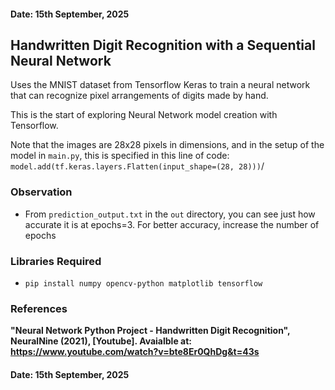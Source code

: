####    Date: 15th September, 2025


##  Handwritten Digit Recognition with a Sequential Neural Network

Uses the MNIST dataset from Tensorflow Keras to train a neural network that can recognize pixel arrangements
of digits made by hand.

This is the start of exploring Neural Network model creation with Tensorflow.

Note that the images are 28x28 pixels in dimensions, and in the setup of the model in `main.py`, this is specified in this
line of code: `model.add(tf.keras.layers.Flatten(input_shape=(28, 28)))`/

###  Observation
+   From `prediction_output.txt` in the `out` directory, you can see just how accurate it is at epochs=3.
    For better accuracy, increase the number of epochs

### Libraries Required
+  `pip install numpy opencv-python matplotlib tensorflow`


### References

**"Neural Network Python Project - Handwritten Digit Recognition", NeuralNine (2021), [Youtube]. Avaialble at: https://www.youtube.com/watch?v=bte8Er0QhDg&t=43s**


####    Date: 15th September, 2025